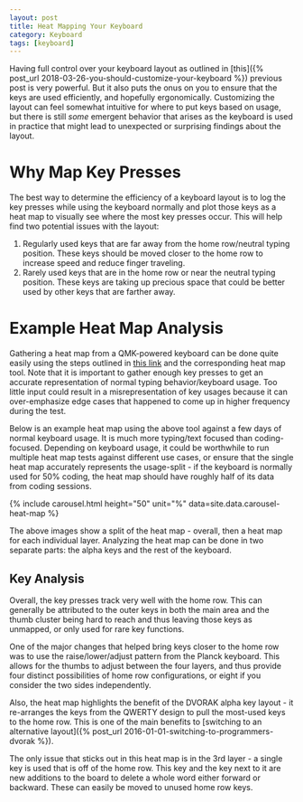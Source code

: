 ```yaml
---
layout: post
title: Heat Mapping Your Keyboard
category: Keyboard
tags: [keyboard]
---
```


Having full control over your keyboard layout as outlined in [this]({% post_url 2018-03-26-you-should-customize-your-keyboard %}) previous post is very powerful. But it also puts the onus on you to ensure that the keys are used efficiently, and hopefully ergonomically. Customizing the layout can feel somewhat intuitive for where to put keys based on usage, but there is still _some_ emergent behavior that arises as the keyboard is used in practice that might lead to unexpected or surprising findings about the layout.

# Why Map Key Presses
The best way to determine the efficiency of a keyboard layout is to log the key presses while using the keyboard normally and plot those keys as a heat map to visually see where the most key presses occur.
This will help find two potential issues with the layout:

1. Regularly used keys that are far away from the home row/neutral typing position. These keys should be moved closer to the home row to increase speed and reduce finger traveling.
2. Rarely used keys that are in the home row or near the neutral typing position. These keys are taking up precious space that could be better used by other keys that are farther away.

# Example Heat Map Analysis
Gathering a heat map from a QMK-powered keyboard can be done quite easily using the steps outlined in [this link](https://precondition.github.io/qmk-heatmap) and the corresponding heat map tool. Note that it is important to gather enough key presses to get an accurate representation of normal typing behavior/keyboard usage. Too little input could result in a misrepresentation of key usages because it can over-emphasize edge cases that happened to come up in higher frequency during the test.

Below is an example heat map using the above tool against a few days of normal keyboard usage. It is much more typing/text focused than coding-focused. Depending on keyboard usage, it could be worthwhile to run multiple heat map tests against different use cases, or ensure that the single heat map accurately represents the usage-split - if the keyboard is normally used for 50% coding, the heat map should have roughly half of its data from coding sessions.

{% include carousel.html height="50" unit="%" data=site.data.carousel-heat-map %}

The above images show a split of the heat map - overall, then a heat map for each individual layer.
Analyzing the heat map can be done in two separate parts: the alpha keys and the rest of the keyboard.

## Key Analysis
Overall, the key presses track very well with the home row. This can generally be attributed to the outer keys in both the main area and the thumb cluster being hard to reach and thus leaving those keys as unmapped, or only used for rare key functions.

One of the major changes that helped bring keys closer to the home row was to use the raise/lower/adjust pattern from the Planck keyboard. This allows for the thumbs to adjust between the four layers, and thus provide four distinct possibilities of home row configurations, or eight if you consider the two sides independently.

Also, the heat map highlights the benefit of the DVORAK alpha key layout - it re-arranges the keys from the QWERTY design to pull the most-used keys to the home row. This is one of the main benefits to [switching to an alternative layout]({% post_url 2016-01-01-switching-to-programmers-dvorak %}).

The only issue that sticks out in this heat map is in the 3rd layer - a single key is used that is off of the home row. This key and the key next to it are new additions to the board to delete a whole word either forward or backward. These can easily be moved to unused home row keys.
